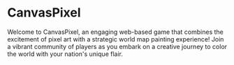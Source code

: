 # CanvasPixel
Welcome to CanvasPixel, an engaging web-based game that combines the excitement of pixel art with a strategic world map painting experience! Join a vibrant community of players as you embark on a creative journey to color the world with your nation's unique flair.
